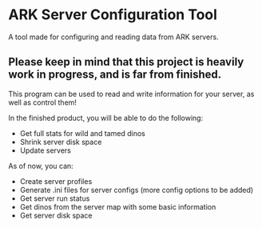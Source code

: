 # ARK Server Configuration Tool
A tool made for configuring and reading data from ARK servers.

## **Please keep in mind that this project is heavily work in progress, and is far from finished.**

This program can be used to read and write information for your server, as well as control them!

In the finished product, you will be able to do the following:
- Get full stats for wild and tamed dinos
- Shrink server disk space
- Update servers

As of now, you can:
- Create server profiles
- Generate .ini files for server configs (more config options to be added)
- Get server run status
- Get dinos from the server map with some basic information
- Get server disk space

